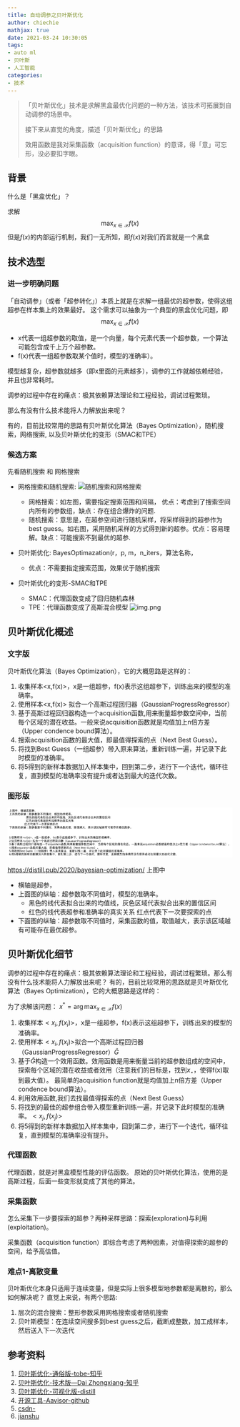 ```yaml
---
title: 自动调参之贝叶斯优化
author: chiechie
mathjax: true
date: 2021-03-24 10:30:05
tags:
- auto ml
- 贝叶斯
- 人工智能
categories:
- 技术
---
```


> 「贝叶斯优化」技术是求解黑盒最优化问题的一种方法，该技术可拓展到自动调参的场景中。
> 
> 接下来从直觉的角度，描述「贝叶斯优化」的思路
>
> 效用函数是我对采集函数（acquisition function）的意译，得「意」可忘形，没必要扣字眼。


## 背景

什么是「黑盒优化」？

求解 
$$ \max _{x \in \mathcal{X}} f(x)$$
但是$f(x)$的内部运行机制，我们一无所知，即$f(x)$对我们而言就是一个黑盒


## 技术选型

### 进一步明确问题
「自动调参」（或者「超参转化」）本质上就是在求解一组最优的超参数，使得这组超参在样本集上的效果最好。
这个需求可以抽象为一个典型的黑盒优化问题，即
$$ \max _{x \in \mathcal{X}} f(x)$$

- x代表一组超参数的取值，是一个向量，每个元素代表一个超参数，一个算法可能包含成千上万个超参数。
- f(x)代表一组超参数取某个值时，模型的准确率）。

模型越复杂，超参数就越多（即x里面的元素越多），调参的工作就越依赖经验，并且也非常耗时。

调参的过程中存在的痛点：极其依赖算法理论和工程经验，调试过程繁琐。

那么有没有什么技术能将人力解放出来呢？

有的，目前比较常用的思路有贝叶斯优化算法（Bayes Optimization），随机搜索，网络搜索, 以及贝叶斯优化的变形（SMAC和TPE）


### 候选方案

先看随机搜索 和 网格搜索


- 网格搜索和随机搜索: 
  ![随机搜索和网格搜索](grid_random_search.png)

  - 网格搜索：如左图，需要指定搜索范围和间隔， 优点：考虑到了搜索空间内所有的参数组，缺点：存在组合爆炸的问题.
  - 随机搜索：意思是，在超参空间进行随机采样，将采样得到的超参作为best guess。如右图，采用随机采样的方式得到新的超参。优点：容易理解。缺点：可能搜索不到最优的超参.


- 贝叶斯优化: BayesOptimazation(r，p, m，n_iters，算法名称，
	- 优点：不需要指定搜索范围，效果优于随机搜索
  
- 贝叶斯优化的变形-SMAC和TPE
  
	- SMAC：代理函数变成了回归随机森林
	- TPE：代理函数变成了高斯混合模型
	![img.png](bianxing.png)


## 贝叶斯优化概述

### 文字版 

贝叶斯优化算法（Bayes Optimization），它的大概思路是这样的：

1. 收集样本<x,f(x)>，x是一组超参，f(x)表示这组超参下，训练出来的模型的准确率。
2. 使用样本<x,f(x)> 拟合一个高斯过程回归器（GaussianProgressRegressor）
3. 基于高斯过程回归器构造一个acquisition函数,用来衡量超参数空间中，当前每个区域的潜在收益。一般来说acquisition函数就是均值加上n倍方差（Upper condence bound算法）。
4. 搜索acquisition函数的最大值，即最值得探索的点（Next Best Guess）。
5. 将找到Best Guess（一组超参）带入原来算法，重新训练一遍，并记录下此时模型的准确率。
6. 将5得到的新样本数据加入样本集中，回到第二步，进行下一个迭代，循环往复，直到模型的准确率没有提升或者达到最大的迭代次数。


### 图形版

![贝叶斯优化](img.png)

https://distill.pub/2020/bayesian-optimization/
上图中

- 横轴是超参，
- 上面图的纵轴：超参数取不同值时，模型的准确率。 
  - 黑色的线代表拟合出来的均值线，灰色区域代表拟合出来的置信区间
  - 红色的线代表超参和准确率的真实关系 红点代表下一次要探索的点
- 下面图的纵轴：超参数取不同值时，采集函数的值，取值越大，表示该区域越有可能存在最优超参。


## 贝叶斯优化细节

调参的过程中存在的痛点：极其依赖算法理论和工程经验，调试过程繁琐。那么有没有什么技术能将人力解放出来呢？
有的，目前比较常用的思路就是贝叶斯优化算法（Bayes Optimization），它的大概思路是这样的：

为了求解该问题：
$x^{*}=\arg \max _{x \in \mathcal{X}} f(x)$

1. 收集样本$<x_i,f(x_i)>$，x是一组超参，f(x)表示这组超参下，训练出来的模型的准确率。
2. 使用样本$<x_i,f(x_i)>$拟合一个高斯过程回归器（GaussianProgressRegressor）$\hat G$
3. 基于$\hat G$构造一个效用函数。效用函数是用来衡量当前的超参数组成的空间中，探索每个区域的潜在收益或者效用（注意我们的目标是，找到$x_\star$，使得f(x)取到最大值）。 最简单的acquisition function就是均值加上n倍方差（Upper condence bound算法）。
4. 利用效用函数,我们去找最值得探索的点（Next Best Guess）
5. 将找到的最佳的超参组合带入模型重新训练一遍，并记录下此时模型的准确率。$<x_j,f(x_j)>$
6. 将5得到的新样本数据加入样本集中，回到第二步，进行下一个迭代，循环往复，直到模型的准确率没有提升。


### 代理函数

代理函数，就是对黑盒模型性能的评估函数。
原始的贝叶斯优化算法，使用的是高斯过程，后面一些变形就变成了其他的算法。


### 采集函数

怎么采集下一步要探索的超参？两种采样思路：探索(exploration)与利用(exploitation)。

采集函数（acquisition function）即综合考虑了两种因素，对值得探索的超参的空间，给予高估值。


### 难点1-离散变量

贝叶斯优化本身只适用于连续变量，但是实际上很多模型地参数都是离散的，那么如何解决呢？ 直觉上来说，有两个思路:

1. 层次的混合搜索：整形参数采用网格搜索或者随机搜索
2. 贝叶斯模型：在连续空间搜多到best guess之后，截断成整数，加工成样本，然后送入下一次迭代


## 参考资料

1. [贝叶斯优化-通俗版-tobe-知乎](https://zhuanlan.zhihu.com/p/29779000)
2. [贝叶斯优化-技术版—Dai Zhongxiang-知乎](https://zhuanlan.zhihu.com/p/76269142)
3. [贝叶斯优化-可视化版-distill](https://distill.pub/2020/bayesian-optimization/)
4. [开源工具-Aavisor-github](https://github.com/tobegit3hub/advisor)
5. [csdn-](https://blog.csdn.net/xys430381_1/article/details/103871212)
6. [jianshu](https://www.jianshu.com/p/3587b24f1a6d)
